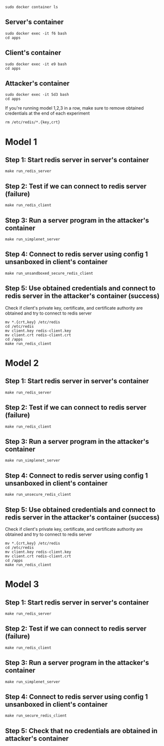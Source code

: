 ```
sudo docker container ls
```

## Server's container
```
sudo docker exec -it f6 bash
cd apps
```

## Client's container
```
sudo docker exec -it e9 bash
cd apps
```

## Attacker's container
```
sudo docker exec -it 5d3 bash
cd apps
```

If you're running model 1,2,3 in a row, make sure to remove obtained credentials at the end of each experiment

```
rm /etc/redis/*.{key,crt}
```

# Model 1

## Step 1: Start redis server in server's container
```
make run_redis_server
```
## Step 2: Test if we can connect to redis server (failure)

```
make run_redis_client
```
## Step 3: Run a server program in the attacker's container

```
make run_simplenet_server
```

## Step 4: Connect to redis server using config 1 unsanboxed in client's container
```
make run_unsandboxed_secure_redis_client
```
## Step 5: Use obtained credentials and connect to redis server in the attacker's container (success)

Check if client's private key, certificate, and certificate authority are obtained
and try to connect to redis server

```
mv *.{crt,key} /etc/redis
cd /etc/redis
mv client.key redis-client.key
mv client.crt redis-client.crt
cd /apps
make run_redis_client
```

# Model 2

## Step 1: Start redis server in server's container
```
make run_redis_server
```
## Step 2: Test if we can connect to redis server (failure)

```
make run_redis_client
```
## Step 3: Run a server program in the attacker's container

```
make run_simplenet_server
```

## Step 4: Connect to redis server using config 1 unsanboxed in client's container
```
make run_unsecure_redis_client
```
## Step 5: Use obtained credentials and connect to redis server in the attacker's container (success)

Check if client's private key, certificate, and certificate authority are obtained
and try to connect to redis server

```
mv *.{crt,key} /etc/redis
cd /etc/redis
mv client.key redis-client.key
mv client.crt redis-client.crt
cd /apps
make run_redis_client
```

# Model 3

## Step 1: Start redis server in server's container
```
make run_redis_server
```
## Step 2: Test if we can connect to redis server (failure)

```
make run_redis_client
```
## Step 3: Run a server program in the attacker's container

```
make run_simplenet_server
```

## Step 4: Connect to redis server using config 1 unsanboxed in client's container
```
make run_secure_redis_client
```
## Step 5: Check that no credentials are obtained in attacker's container
